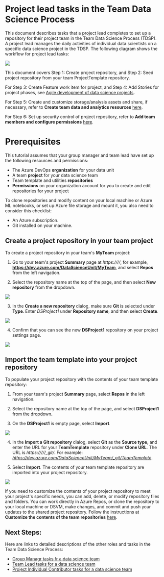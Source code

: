 <properties
	pageTitle="Project lead tasks in the Team Data Science Process"
	description="Outlines the tasks that a Project Lead is expected to complete for the data science project team."  
	services="machine-learning"
	documentationCenter=""
	authors="bradsev"
	manager="jhubbard"
	editor="cgronlun" />

<tags
	ms.service="machine-learning"
	ms.workload="data-services"
	ms.tgt_pltfrm="na"
	ms.devlang="na"
	ms.topic="article"
	ms.date="09/20/2016"
	ms.author="bradsev;hangzh;"/>

# Project lead tasks in the Team Data Science Process

This document describes tasks that a project lead completes to set up a repository for their project team in the Team Data Science Process (TDSP). 
A project lead manages the daily activities of individual data scientists on a specific data science project in the TDSP. The following diagram shows the workflow for project lead tasks:

![](https://docs.microsoft.com/en-us/azure/machine-learning/team-data-science-process/media/project-lead-tasks/project-leads-1-tdsp-creating-projects.png)

This document covers Step 1: Create project repository, and Step 2: Seed project repository from your team ProjectTemplate repository.

For Step 3: Create Feature work item for project, and Step 4: Add Stories for project phases, see [Agile development of data science projects](https://github.com/felicity-borg/Microsoft-TDSP/blob/master/Docs/agile-development.md).

For Step 5: Create and customize storage/analysis assets and share, if necessary, refer to **Create team data and analytics resources** [here](https://github.com/felicity-borg/Microsoft-TDSP/blob/master/Docs/team-lead-tasks.md).

For Step 6: Set up security control of project repository, refer to **Add team members and configure permissions** [here](https://github.com/felicity-borg/Microsoft-TDSP/blob/master/Docs/team-lead-tasks.md).

# Prerequisites
This tutorial assumes that your group manager and team lead have set up the following resources and permissions:

* The Azure DevOps **organization** for your data unit
* A team **project** for your data science team
* Team template and utilities **repositories**
* **Permissions** on your organization account for you to create and edit repositories for your project

To clone repositories and modify content on your local machine or Azure ML notebooks, or set up Azure file storage and mount it, you also need to consider this checklist:

* An Azure subscription.
* Git installed on your machine.

## Create a project repository in your team project
To create a project repository in your team's **MyTeam** project:

1) Go to your team's project **Summary** page at *https://<server name>/<organization name>/<team name>*, for example, **https://dev.azure.com/DataScienceUnit/MyTeam**, and select **Repos** from the left navigation.

2. Select the repository name at the top of the page, and then select **New repository** from the dropdown.

![](https://docs.microsoft.com/en-us/azure/machine-learning/team-data-science-process/media/project-lead-tasks/project-leads-9-select-repos.png)

3. In the **Create a new repository** dialog, make sure **Git** is selected under **Type**. Enter *DSProject1* under **Repository name**, and then select **Create**.

![](https://docs.microsoft.com/en-us/azure/machine-learning/team-data-science-process/media/project-lead-tasks/project-leads-3-create-project-repo-2.png)

4. Confirm that you can see the new **DSProject1** repository on your project settings page.

![](https://docs.microsoft.com/en-us/azure/machine-learning/team-data-science-process/media/project-lead-tasks/project-leads-4-create-project-repo-3.png)

## Import the team template into your project repository
To populate your project repository with the contents of your team template repository:

1. From your team's project **Summary** page, select **Repos** in the left navigation.

2. Select the repository name at the top of the page, and select **DSProject1** from the dropdown.

3. On the **DSProject1** is empty page, select **Import**.

![](https://docs.microsoft.com/en-us/azure/machine-learning/team-data-science-process/media/project-lead-tasks/project-leads-5-create-project-repo-4.png)

4. In the **Import a Git repository** dialog, select **Git** as the **Source type**, and enter the URL for your **TeamTemplate** repository under **Clone URL**. The URL is *https://<server name>/<organization name>/<team name>/_git/<team template repository name>*. For example: *https://dev.azure.com/DataScienceUnit/MyTeam/_git/TeamTemplate*.

5. Select **Import**. The contents of your team template repository are imported into your project repository.

![](https://docs.microsoft.com/en-us/azure/machine-learning/team-data-science-process/media/project-lead-tasks/project-leads-6-create-project-repo-5.png)

If you need to customize the contents of your project repository to meet your project's specific needs, you can add, delete, or modify repository files and folders. You can work directly in Azure Repos, or clone the repository to your local machine or DSVM, make changes, and commit and push your updates to the shared project repository. Follow the instructions at **Customize the contents of the team repositories** [here](https://github.com/felicity-borg/Microsoft-TDSP/blob/master/Docs/team-lead-tasks.md).


## Next Steps:

Here are links to detailed descriptions of the other roles and tasks in the Team Data Science Process:

* [Group Managr tasks fr a data science team](https://github.com/felicity-borg/Microsoft-TDSP/blob/master/Docs/group-manager-tasks.md)
* [Team Lead tasks for a data science team](https://github.com/felicity-borg/Microsoft-TDSP/blob/master/Docs/team-lead-tasks.md)
* [Project Individual Contributor tasks for a data science team](https://github.com/felicity-borg/Microsoft-TDSP/blob/master/Docs/project-ic-tasks.md)
